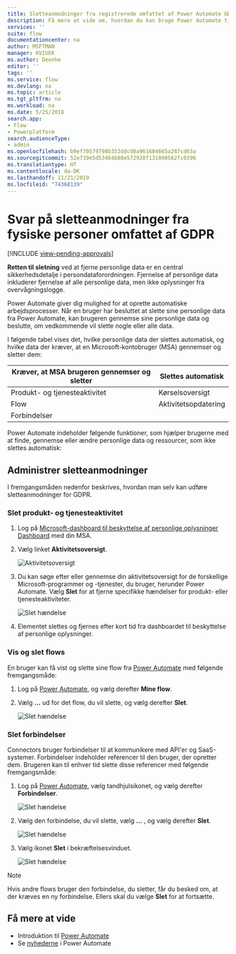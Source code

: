 ```yaml
---
title: Sletteanmodninger fra registrerede omfattet af Power Automate GDPR for Microsoft-konti (MSA) | Microsoft Docs
description: Få mere at vide om, hvordan du kan bruge Power Automate til at svare på sletteanmodninger fra registrerede omfattet af GPDR for Microsoft-konti.
services: ''
suite: flow
documentationcenter: na
author: MSFTMAN
manager: KVIVEK
ms.author: Deonhe
editor: ''
tags: ''
ms.service: flow
ms.devlang: na
ms.topic: article
ms.tgt_pltfrm: na
ms.workload: na
ms.date: 5/25/2018
search.app:
- Flow
- Powerplatform
search.audienceType:
- admin
ms.openlocfilehash: b9ef70579798b353ddcd8a961604665a287cd63a
ms.sourcegitcommit: 52e739e5d53464b80e572928f131890562fc0396
ms.translationtype: HT
ms.contentlocale: da-DK
ms.lasthandoff: 11/21/2019
ms.locfileid: "74368139"
---
```

# <a name="respond-to-gdpr-data-subject-delete-requests"></a>Svar på sletteanmodninger fra fysiske personer omfattet af GDPR
[!INCLUDE [view-pending-approvals](includes/cc-rebrand.md)]

**Retten til sletning** ved at fjerne personlige data er en central sikkerhedsdetalje i persondataforordningen. Fjernelse af personlige data inkluderer fjernelse af alle personlige data, men ikke oplysninger fra overvågningslogge.

Power Automate giver dig mulighed for at oprette automatiske arbejdsprocesser. Når en bruger har besluttet at slette sine personlige data fra Power Automate, kan brugeren gennemse sine personlige data og beslutte, om vedkommende vil slette nogle eller alle data.

I følgende tabel vises det, hvilke personlige data der slettes automatisk, og hvilke data der kræver, at en Microsoft-kontobruger (MSA) gennemser og sletter dem:

|Kræver, at MSA brugeren gennemser og sletter|Slettes automatisk|
|------|------|
|Produkt- og tjenesteaktivitet|Kørselsoversigt|
|Flow|Aktivitetsopdatering|
|Forbindelser||

Power Automate indeholder følgende funktioner, som hjælper brugerne med at finde, gennemse eller ændre personlige data og ressourcer, som ikke slettes automatisk:

## <a name="manage-delete-requests"></a>Administrer sletteanmodninger

I fremgangsmåden nedenfor beskrives, hvordan man selv kan udføre sletteanmodninger for GDPR.

### <a name="delete-product-and-service-activity"></a>Slet produkt- og tjenesteaktivitet

1. Log på [Microsoft-dashboard til beskyttelse af personlige oplysninger Dashboard](https://account.microsoft.com/privacy/) med din MSA.
1. Vælg linket **Aktivitetsoversigt**.

    ![Aktivitetsoversigt](./media/gdpr-dsr-export-msa/activityhistory.png)

1. Du kan søge efter eller gennemse din aktivitetsoversigt for de forskellige Microsoft-programmer og -tjenester, du bruger, herunder Power Automate. Vælg **Slet** for at fjerne specifikke hændelser for produkt- eller tjenesteaktiviteter.

    ![Slet hændelse](./media/gdpr-dsr-delete-msa/deleteevent.png)

1. Elementet slettes og fjernes efter kort tid fra dashboardet til beskyttelse af personlige oplysninger.

### <a name="list-and-delete-flows"></a>Vis og slet flows

En bruger kan få vist og slette sine flow fra [Power Automate](https://flow.microsoft.com) med følgende fremgangsmåde:

1. Log på [Power Automate](https://flow.microsoft.com), og vælg derefter **Mine flow**.

1. Vælg **...**  ud for det flow, du vil slette, og vælg derefter **Slet**.

    ![Slet hændelse](./media/gdpr-dsr-delete-msa/deleteflow.png)

### <a name="delete-connections"></a>Slet forbindelser

Connectors bruger forbindelser til at kommunikere med API'er og SaaS-systemer. Forbindelser indeholder referencer til den bruger, der opretter dem. Brugeren kan til enhver tid slette disse referencer med følgende fremgangsmåde:

1. Log på [Power Automate](https://flow.microsoft.com), vælg tandhjulsikonet, og vælg derefter **Forbindelser**.

    ![Slet hændelse](./media/gdpr-dsr-delete-msa/deleteconnections.png)

1. Vælg den forbindelse, du vil slette, vælg **...** , og vælg derefter **Slet**.

    ![Slet hændelse](./media/gdpr-dsr-delete-msa/delete-connection.png)

1. Vælg ikonet **Slet** i bekræftelsesvinduet.

    ![Slet hændelse](./media/gdpr-dsr-delete-msa/confirmdelete.png)

> [!NOTE]
> Hvis andre flows bruger den forbindelse, du sletter, får du besked om, at der kræves en ny forbindelse. Ellers skal du vælge **Slet** for at fortsætte.
>
>

## <a name="learn-more"></a>Få mere at vide

* Introduktion til [Power Automate](getting-started.md)
* Se [nyhederne](release-notes.md) i Power Automate
